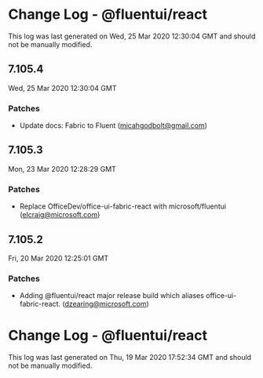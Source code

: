 # Change Log - @fluentui/react

This log was last generated on Wed, 25 Mar 2020 12:30:04 GMT and should not be manually modified.

## 7.105.4
Wed, 25 Mar 2020 12:30:04 GMT

### Patches

- Update docs: Fabric to Fluent (micahgodbolt@gmail.com)
## 7.105.3
Mon, 23 Mar 2020 12:28:29 GMT

### Patches

- Replace OfficeDev/office-ui-fabric-react with microsoft/fluentui (elcraig@microsoft.com)
## 7.105.2
Fri, 20 Mar 2020 12:25:01 GMT

### Patches

- Adding @fluentui/react major release build which aliases office-ui-fabric-react. (dzearing@microsoft.com)
# Change Log - @fluentui/react

This log was last generated on Thu, 19 Mar 2020 17:52:34 GMT and should not be manually modified.
